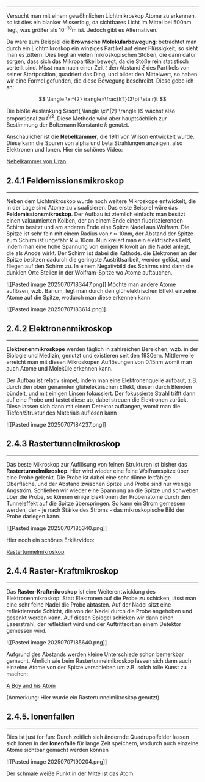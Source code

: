 ***

Versucht man mit einem gewöhnlichen Lichtmikroskop Atome zu erkennen, so ist dies ein blanker Misserfolg, da sichtbares Licht im Mittel bei $500\text{nm}$ liegt, was größer als $10^{-10}\text{m}$ ist. Jedoch gibt es Alternativen.

Da wäre zum Beispiel die **Brownsche Molekularbewegung**: betrachtet man durch ein Lichtmikroskop ein winziges Partikel auf einer Flüssigkeit, so sieht man es zittern. Dies liegt an vielen mikroskopischen Stößen, die dann dafür sorgen, dass sich das Mikropartikel bewegt, da die Stöße rein statistisch verteilt sind. Misst man nach einer Zeit $t$ den Abstand $\xi$ des Partikels von seiner Startposition, quadriert das Ding, und bildet den Mittelwert, so haben wir eine Formel gefunden, die diese Bewegung beschreibt. Diese gebe ich an:

$$
\langle \xi^{2} \rangle=\frac{kT}{3\pi \eta r}t 
$$

Die bloße Auslenkung $\sqrt{ \langle \xi^{2} \rangle }$ wächst also proportional zu $t^{1/2}$. Diese Methode wird aber hauptsächlich zur Bestimmung der Boltzmann Konstante $k$ genutzt.

Anschaulicher ist die **Nebelkammer**, die 1911 von Wilson entwickelt wurde. Diese kann die Spuren von alpha und beta Strahlungen anzeigen, also Elektronen und Ionen. Hier ein schönes Video:

[Nebelkammer von Uran](https://www.youtube.com/watch?v=SRM6t7mXg5M)


## 2.4.1 Feldemissionsmikroskop
***

Neben dem Lichtmikroskop wurde noch weitere Mikroskope entwickelt, die in der Lage sind Atome zu visualisieren. Das erste Beispiel wäre das **Feldemissionsmikroskop**. Der Aufbau ist ziemlich einfach: man besitzt einen vakuumierten Kolben, der an einem Ende einen fluoriszierenden Schirm besitzt und am anderen Ende eine Spitze Nadel aus Wolfram. Die Spitze ist sehr fein mit einem Radius von $r\approx 10\text{nm}$, der Abstand der Spitze zum Schirm ist ungefähr $R\approx 10\text{cm}$. Nun kreiert man ein elektrisches Feld, indem man eine hohe Spannung von einigen Kilovolt an die Nadel anlegt, die als Anode wirkt. Der Schirm ist dabei die Kathode. die Elektronen an der Spitze besitzen dadurch die geringste Austrittsarbeit, werden gelöst, und fliegen auf den Schirm zu. In einem Negativbild des Schirms sind dann die dunklen Orte Stellen in der Wolfram-Spitze wo Atome auftauchen.

![[Pasted image 20250707183447.png]]
Möchte man andere Atome auflösen, wzb. Barium, legt man durch den glühelektrischen Effekt einzelne Atome auf die Spitze, wodurch man diese erkennen kann.

![[Pasted image 20250707183614.png]]


## 2.4.2 Elektronenmikroskop
***

**Elektronenmikroskope** werden täglich in zahlreichen Bereichen, wzb. in der Biologie und Medizin, genutzt und existieren seit den 1930ern. Mittlerweile erreicht man mit diesen Mikroskopen Auflösungen von $0.15\text{nm}$ womit man auch Atome und Moleküle erkennen kann.

Der Aufbau ist relativ simpel, indem man eine Elektronenquelle aufbaut, z.B. durch den oben genannten glühelektrischen Effekt, diesen durch Blenden bündelt, und mit einigen Linsen fokussiert. Der fokussierte Strahl trifft dann auf eine Probe und tastet diese ab, dabei streuen die Elektronen zurück. Diese lassen sich dann mit einem Detektor auffangen, womit man die Tiefen/Struktur des Materials auflösen kann

![[Pasted image 20250707184237.png]]


## 2.4.3 Rastertunnelmikroskop
***

Das beste Mikroskop zur Auflösung von feinen Strukturen ist bisher das **Rastertunnelmikroskop**. Hier wird wieder eine feine Wolframspitze über eine Probe gelenkt. Die Probe ist dabei eine sehr dünne leitfähige Oberfläche, und der Abstand zwischen Spitze und Probe sind nur wenige Angström. Schließen wir wieder eine Spannung an die Spitze und schweben über die Probe, so können einige Elektronen der Probenatome durch den Tunneleffekt auf die Spitze überspringen. So kann ein Strom gemessen werden, der - je nach Stärke des Stroms - das mikroskopische Bild der Probe darlegen kann.

![[Pasted image 20250707185340.png]]

Hier noch ein schönes Erklärvideo:

[Rastertunnelmikroskop](https://www.youtube.com/watch?v=HE2yE8SvHmA)


## 2.4.4 Raster-Kraftmikroskop
***

Das **Raster-Kraftmikroskop** ist eine Weiterentwicklung des Elektronenmikroskop. Statt Elektronen auf die Probe zu schicken, lässt man eine sehr feine Nadel die Probe abtasten. Auf der Nadel sitzt eine reflektierende Schicht, die von der Nadel durch die Probe angehoben und gesenkt werden kann. Auf diesen Spiegel schicken wir dann einen Laserstrahl, der reflektiert wird und der Auftrittsort an einem Detektor gemessen wird. 

![[Pasted image 20250707185640.png]]

Aufgrund des Abstands werden kleine Unterschiede schon bemerkbar gemacht. Ähnlich wie beim Rastertunnelmikroskop lassen sich dann auch einzelne Atome von der Spitze verschieben um z.B. solch tolle Kunst zu machen:

[A Boy and his Atom](https://www.youtube.com/watch?v=oSCX78-8-q0)

(Anmerkung: Hier wurde ein Rastertunnelmikroskop genutzt)


## 2.4.5. Ionenfallen
***

Dies ist just for fun: Durch zeitlich sich ändernde Quadrupolfelder lassen sich Ionen in der **Ionenfalle** für lange Zeit speichern, wodurch auch einzelne Atome sichtbar gemacht werden können

![[Pasted image 20250707190204.png]]

Der schmale weiße Punkt in der Mitte ist das Atom.